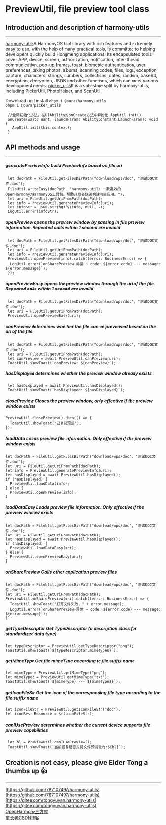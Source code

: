 # PreviewUtil, file preview tool class

## Introduction and description of harmony-utils

------
[harmony-utils](https://ohpm.openharmony.cn/#/cn/detail/@pura%2Fharmony-utils)A HarmonyOS tool library with rich features and extremely easy to use, with the help of many practical tools, is committed to helping developers quickly build Hongmeng applications. Its encapsulated tools cover APP, device, screen, authorization, notification, inter-thread communication, pop-up frames, toast, biometric authentication, user preferences, taking photos, albums, scanning codes, files, logs, exception capture, characters, strings, numbers, collections, dates, random, base64, encryption, decryption, JSON and other functions, which can meet various development needs.
[picker_utils](https://ohpm.openharmony.cn/#/cn/detail/@pura%2Fpicker_utils)It is a sub-store split by harmony-utils, including PickerUtil, PhotoHelper, and ScanUtil.

Download and install
`ohpm i @pura/harmony-utils`  
`ohpm i @pura/picker_utils`

 ```
  //全局初始化方法，在UIAbility的onCreate方法中初始化 AppUtil.init()
  onCreate(want: Want, launchParam: AbilityConstant.LaunchParam): void {
    AppUtil.init(this.context);
  }
 ```

## API methods and usage

------

##### generatePreviewInfo build PreviewInfo based on file uri

```
 let docPath = FileUtil.getFilesDirPath("download/wps/doc', "测试DOC文件.doc");
 FileUtil.writeEasy(docPath, "harmony-utils 一款高效的OpenHarmony/HarmonyOS工具包。帮助开发者快速构建鸿蒙应用。");
 let uri = FileUtil.getUriFromPath(docPath);
 let info = PreviewUtil.generatePreviewInfo(uri);
 let infoStr = JSON.stringify(info, null, 2);
 LogUtil.error(infoStr);
```

##### openPreview opens the preview window by passing in file preview information. Repeated calls within 1 second are invalid

```
 let docPath = FileUtil.getFilesDirPath("download/wps/doc', "测试DOC文件.doc");
 let uri = FileUtil.getUriFromPath(docPath);
 let info = PreviewUtil.generatePreviewInfo(uri);
 PreviewUtil.openPreview(info).catch((error: BusinessError) => {
  LogUtil.error(`onSharePreview-异常 ~ code: ${error.code} -·- message: ${error.message}`);
 });
```

##### openPreviewEasy opens the preview window through the uri of the file. Repeated calls within 1 second are invalid

```
 let docPath = FileUtil.getFilesDirPath("download/wps/doc', "测试DOC文件.doc");
 let uri = FileUtil.getUriFromPath(docPath);
 PreviewUtil.openPreviewEasy(uri);
```

##### canPreview determines whether the file can be previewed based on the uri of the file

```
 let docPath = FileUtil.getFilesDirPath("download/wps/doc', "测试DOC文件.doc");
 let uri = FileUtil.getUriFromPath(docPath);
 let canPreview = await PreviewUtil.canPreview(uri);
 ToastUtil.showToast(`canPreview: ${canPreview}`);
```

##### hasDisplayed determines whether the preview window already exists

```
 let hasDisplayed = await PreviewUtil.hasDisplayed();
 ToastUtil.showToast(`hasDisplayed: ${hasDisplayed}`);
```

##### closePreview Closes the preview window, only effective if the preview window exists

```
PreviewUtil.closePreview().then(() => {
  ToastUtil.showToast("已关闭预览");
});
```

##### loadData Loads preview file information. Only effective if the preview window exists

```
let docPath = FileUtil.getFilesDirPath("download/wps/doc', "测试DOC文件.doc");
let uri = FileUtil.getUriFromPath(docPath);
let info = PreviewUtil.generatePreviewInfo(uri);
let hasDisplayed = await PreviewUtil.hasDisplayed();
if (hasDisplayed) {
  PreviewUtil.loadData(info);
} else {
  PreviewUtil.openPreview(info);
}
```

##### loadDataEasy Loads preview file information. Only effective if the preview window exists

```
let docPath = FileUtil.getFilesDirPath("download/wps/doc', "测试DOC文件.doc");
let uri = FileUtil.getUriFromPath(docPath);
let hasDisplayed = await PreviewUtil.hasDisplayed();
if (hasDisplayed) {
  PreviewUtil.loadDataEasy(uri);
} else {
  PreviewUtil.openPreviewEasy(uri);
}
```

##### onSharePreview Calls other application preview files

```
let docPath = FileUtil.getFilesDirPath("download/wps/doc', "测试DOC文件.doc");
let uri = FileUtil.getUriFromPath(docPath);
PreviewUtil.onSharePreview(uri).catch((error: BusinessError) => {
  ToastUtil.showToast("打开文件失败，" + error.message);
  LogUtil.error(`onSharePreview-异常 ~ code: ${error.code} -·- message: ${error.message}`);
});
```

##### getTypeDescriptor Get TypeDescriptor (a description class for standardized data type)

```
let typeDescriptor = PreviewUtil.getTypeDescriptor("png");
ToastUtil.showToast(`${typeDescriptor.mimeTypes}`);
```

##### getMimeType Get file mimeType according to file suffix name

```
let mimeType = PreviewUtil.getMimeType("png");
let mimeType2 = PreviewUtil.getMimeType("txt");
ToastUtil.showToast(`${mimeType} --- ${mimeType2}`);
```

##### getIconFileStr Get the icon of the corresponding file type according to the file suffix name

```
let iconFileStr = PreviewUtil.getIconFileStr("doc");
let iconRes: Resource = $r(iconFileStr);
```

##### canIUsePreview determines whether the current device supports file preview capabilities

```
 let bl = PreviewUtil.canIUsePreview();
 ToastUtil.showToast(`当前设备是否支持文件预览能力:${bl}`);
```

## Creation is not easy, please give Elder Tong a thumbs up 👍

------
[https://github.com/787107497/harmony-utils](https://github.com/787107497/harmony-utils)   
[https://gitee.com/tongyuyan/harmony-utils](https://gitee.com/tongyuyan/harmony-utils)   
[OpenHarmony三方库](https://ohpm.openharmony.cn/#/cn/detail/@pura%2Fharmony-utils)   
[童长老CSDN博客](https://blog.csdn.net/qq_32922545)   
   


